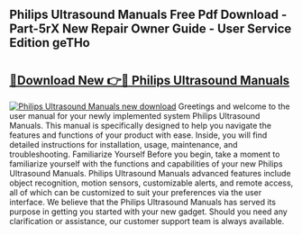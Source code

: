 ## Philips Ultrasound Manuals Free Pdf Download - Part-5rX New Repair Owner Guide - User Service Edition geTHo

# <h2><a href="http://bc6708.oget.top/?id=Philips+Ultrasound+Manuals">🔗Download New 👉🔴 Philips Ultrasound Manuals</a></h2>

[![Philips Ultrasound Manuals new download](https://i.imgur.com/5g1atiW.png)](http://bc6708.oget.top/?id=Philips+Ultrasound+Manuals)
Greetings and welcome to the user manual for your newly implemented system Philips Ultrasound Manuals. This manual is specifically designed to help you navigate the features and functions of your product with ease. Inside, you will find detailed instructions for installation, usage, maintenance, and troubleshooting. Familiarize Yourself Before you begin, take a moment to familiarize yourself with the functions and capabilities of your new Philips Ultrasound Manuals. Philips Ultrasound Manuals advanced features include object recognition, motion sensors, customizable alerts, and remote access, all of which can be customized to suit your preferences via the user interface. We believe that the Philips Ultrasound Manuals has served its purpose in getting you started with your new gadget. Should you need any clarification or assistance, our customer support team is always available.
